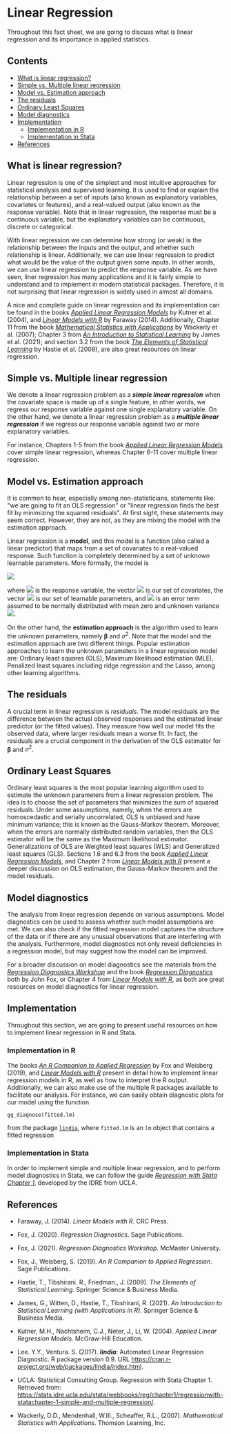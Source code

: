 # Linear Regression

Throughout this fact sheet, we are going to discuss what is linear regression and its importance in applied statistics.

## Contents

- [What is linear regression?](#what_is_LR)
- [Simple vs. Multiple linear regression](#SLR_vs_MLR)
- [Model vs. Estimation approach](#LR_model_vs_estimation)
- [The residuals](#LR_residuals)
- [Ordinary Least Squares](#LR_OLS)
- [Model diagnostics](#LR_diagnostics)
- [Implementation](#LR_implementation)
    - [Implementation in R](#LR_in_r)
    - [Implementation in Stata](#LR_in_stata)
- [References](#LR_ref)

## <a class=anchor id=what_is_LR></a> What is linear regression?

Linear regression is one of the simplest and most intuitive approaches for statistical analysis and supervised learning. It is used to find or explain the relationship between a set of inputs (also known as explanatory variables, covariates or features), and a real-valued output (also known as the response variable). Note that in linear regression, the response must be a continuous variable, but the explanatory variables can be continuous, discrete or categorical. 

With linear regression we can determine how strong (or weak) is the relationship between the inputs and the output, and whether such relationship is linear. Additionally, we can use linear regression to predict what would be the value of the output given some inputs. In other words, we can use linear regression to predict the response variable. As we have seen, liner regression has many applications and it is fairly simple to understand and to implement in modern statistical packages. Therefore, it is not surprising that linear regression is widely used in almost all domains.

A nice and complete guide on linear regression and its implementation can be found in the books [*Applied Linear Regression Models*](https://ebookcentral.proquest.com/lib/anu/detail.action?docID=6198596) by Kutner et al. (2004), and [*Linear Models with R*](https://julianfaraway.github.io/faraway/LMR/) by Faraway (2014). Additionally, Chapter 11 from the book [*Mathematical Statistics with Applications*](https://au.cengage.com/c/isbn/9780495110811/) by Wackerly et al. (2007); Chapter 3 from [*An Introduction to Statistical Learning*](https://www.statlearning.com/) by James et al. (2021); and section 3.2 from the book [*The Elements of Statistical Learning*](https://web.stanford.edu/~hastie/ElemStatLearn/) by Hastie et al. (2009), are also great resources on linear regression. 

## <a class=anchor id=SLR_vs_MLR></a> Simple vs. Multiple linear regression

We denote a linear regression problem as a ***simple linear regression*** when the covariate space is made up of a single feature, in other words, we regress our response variable against one single explanatory variable. On the other hand, we denote a linear regression problem as a ***multiple linear regression*** if we regress our response variable against two or more explanatory variables. 

For instance, Chapters 1-5 from the book [*Applied Linear Regression Models*](https://ebookcentral.proquest.com/lib/anu/detail.action?docID=6198596) cover simple linear regression, whereas Chapter 6-11 cover multiple linear regression.

## <a class=anchor id=LR_model_vs_estimation></a> Model vs. Estimation approach

It is common to hear, especially among non-statisticians, statements like: "we are going to fit an OLS regression" or "linear regression finds the best fit by minimizing the squared residuals". At first sight, these statements may seem correct. However, they are not, as they are mixing the model with the estimation approach. 

Linear regression is a **model**, and this model is a function (also called a linear predictor) that maps from a set of covariates to a real-valued response. Such function is completely determined by a set of unknown learnable parameters. More formally, the model is 

<img src="https://render.githubusercontent.com/render/math?math=\large y=f(\mathbf{x})=\mathbf{x}'\boldsymbol{\beta}\+\varepsilon,">

where <img src="https://render.githubusercontent.com/render/math?math=y"> is the response variable, the vector <img src="https://render.githubusercontent.com/render/math?math=\mathbf{x}"> is our set of covariates, the vector <img src="https://render.githubusercontent.com/render/math?math=\boldsymbol{\beta}"> is our set of learnable parameters, and <img src="https://render.githubusercontent.com/render/math?math=\varepsilon"> is an error term assumed to be normally distributed with mean zero and unknown variance <img src="https://render.githubusercontent.com/render/math?math=\sigma^2">.

On the other hand, the **estimation approach** is the algorithm used to learn the unknown parameters, namely $\boldsymbol{\beta}$ and $\sigma^2$. Note that the model and the estimation approach are two different things. Popular estimation approaches to learn the unknown parameters in a linear regression model are: Ordinary least squares (OLS), Maximum likelihood estimation (MLE), Penalized least squares including ridge regression and the Lasso, among other learning algorithms.   

## <a class=anchor id=LR_residuals></a> The residuals

A crucial term in linear regression is *residuals*. The model residuals are the difference between the actual observed responses and the estimated linear predictor (or the fitted values). They measure how well our model fits the observed data, where larger residuals mean a worse fit. In fact, the residuals are a crucial component in the derivation of the OLS estimator for $\boldsymbol{\beta}$ and $\sigma^{2}$.

## <a class=anchor id=LR_OLS></a> Ordinary Least Squares

Ordinary least squares is the most popular learning algorithm used to estimate the unknown parameters from a linear regression problem. The idea is to choose the set of parameters that minimizes the sum of squared residuals. Under some assumptions, namely, when the errors are homoscedastic and serially uncorrelated, OLS is unbiased and have minimum variance; this is known as the Gauss-Markov theorem. Moreover, when the errors are normally distributed random variables, then the OLS estimator will be the same as the Maximum likelihood estimator. Generalizations of OLS are Weighted least squares (WLS) and Generalized least squares (GLS). Sections 1.6 and 6.3 from the book [*Applied Linear Regression Models*](https://ebookcentral.proquest.com/lib/anu/detail.action?docID=6198596), and Chapter 2 from [*Linear Models with R*](https://julianfaraway.github.io/faraway/LMR/) present a deeper discussion on OLS estimation, the Gauss-Markov theorem and the model residuals.

## <a class=anchor id=LR_diagnostics></a> Model diagnostics

The analysis from linear regression depends on various assumptions. Model diagnostics can be used to assess whether such model assumptions are met. We can also check if the fitted regression model captures the structure of the data or if there are any unusual observations that are interfering with the analysis. Furthermore, model diagnostics not only reveal deficiencies in a regression model, but may suggest how the model can be improved. 

For a broader discussion on model diagnostics see the materials from the [*Regression Diagnostics Workshop*](https://tinyurl.com/SORA-TABA-diagnostics) and the book [*Regression Diagnostics*](https://socialsciences.mcmaster.ca/jfox/Books/RegressionDiagnostics/index.html) both by John Fox, or Chapter 4 from [*Linear Models with R*](https://julianfaraway.github.io/faraway/LMR/), as both are great resources on model diagnostics for linear regression.

## <a class=anchor id=LR_implementation></a> Implementation

Throughout this section, we are going to present useful resources on how to implement linear regression in R and Stata.

### <a class=anchor id=LR_in_r></a> Implementation in R

The books [*An R Companion to Applied Regression*](https://socialsciences.mcmaster.ca/jfox/Books/Companion/index.html) by Fox and Weisberg (2019), and  [*Linear Models with R*](https://julianfaraway.github.io/faraway/LMR/) present in detail how to implement linear regression models in R, as well as how to interpret the R output. Additionally, we can also make use of the multiple R packages available to facilitate our analysis. For instance, we can easily obtain diagnostic plots for our model using the function

```{r}
gg_diagnose(fitted.lm)
```
from the package [```lindia```](https://cran.r-project.org/package=lindia), where ```fitted.lm``` is an ```lm``` object that contains a fitted regression

### <a class=anchor id=LR_in_stata></a> Implementation in Stata

In order to implement simple and multiple linear regression, and to perform model diagnostics in Stata, we can follow the guide [*Regression with Stata Chapter 1*](https://stats.idre.ucla.edu/stata/webbooks/reg/chapter1/regressionwith-statachapter-1-simple-and-multiple-regression/), developed by the IDRE from UCLA. 

## <a class=anchor id=LR_ref></a> References

* Faraway, J. (2014). *Linear Models with R*. CRC Press.

* Fox, J. (2020). *Regression Diagnostics*. Sage Publications.

* Fox, J. (2021). *Regression Diagnostics Workshop*. McMaster University.

* Fox, J., Weisberg, S. (2019). *An R Companion to Applied Regression*. Sage Publications.

* Hastie, T., Tibshirani. R., Friedman., J. (2009). *The Elements of Statistical Learning*. Springer Science & Business Media.

* James, G., Witten, D., Hastie, T., Tibshirani, R. (2021). *An Introduction to Statistical Learning (with Applications in R)*. Springer Science & Business Media.

* Kutner, M.H., Nachtsheim, C.J., Neter, J., Li, W. (2004). *Applied Linear Regression Models*. McGraw-Hill Education.

+ Lee. Y.Y., Ventura. S. (2017). ***lindia***: Automated Linear Regression Diagnostic. R package version 0.9. URL https://cran.r-project.org/web/packages/lindia/index.html.

* UCLA: Statistical Consulting Group. Regression with Stata Chapter 1. Retrieved from: https://stats.idre.ucla.edu/stata/webbooks/reg/chapter1/regressionwith-statachapter-1-simple-and-multiple-regression/.

* Wackerly, D.D., Mendenhall, W.III., Scheaffer, R.L., (2007). *Mathematical Statistics with Applications*. Thomson Learning, Inc.




